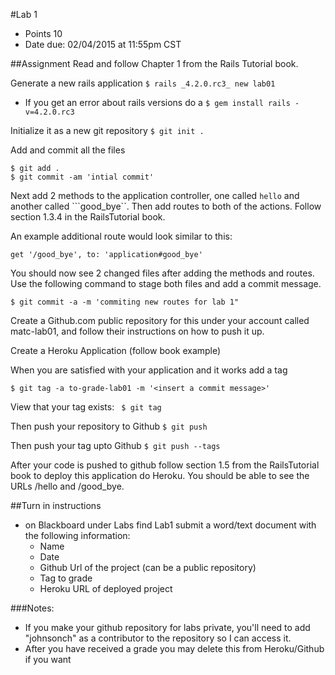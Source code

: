 #Lab 1
* Points 10
* Date due: 02/04/2015 at 11:55pm CST

##Assignment
Read and follow Chapter 1 from the Rails Tutorial book.

Generate a new rails application ```$ rails _4.2.0.rc3_ new lab01```

* If you get an error about rails versions do a ```$ gem install rails -v=4.2.0.rc3```

Initialize it as a new git repository ```$ git init .```

Add and commit all the files 
```
$ git add .
$ git commit -am 'intial commit'
```

Next add 2 methods to the application controller, one called ```hello``` and another called ```good_bye``. Then add routes to both of the actions. Follow section 1.3.4 in the RailsTutorial book.

An example additional route would look similar to this:

```
get '/good_bye', to: 'application#good_bye'
```

You should now see 2 changed files after adding the methods and routes. Use the following command to stage both files and add a commit message.

```
$ git commit -a -m 'commiting new routes for lab 1"
```

Create a Github.com public repository for this under your account called matc-lab01, and follow their instructions on how to push it up.

Create a Heroku Application (follow book example)

When you are satisfied with your application and it works add a tag 

```
$ git tag -a to-grade-lab01 -m '<insert a commit message>'
```

View that your tag exists: ``` $ git tag``` 

Then push your repository to Github ```$ git push```

Then push your tag upto Github ```$ git push --tags ```

After your code is pushed to github follow section 1.5 from the RailsTutorial book to deploy this application do Heroku. You should be able to see the URLs /hello and /good_bye.


##Turn in instructions
* on Blackboard under Labs find Lab1 submit a word/text document with the following information:
  * Name
  * Date
  * Github Url of the project (can be a public repository)
  * Tag to grade
  * Heroku URL of deployed project
  
###Notes:
* If you make your github repository for labs private, you'll need to add "johnsonch" as a contributor to the repository so I can access it.
* After you have received a grade you may delete this from Heroku/Github if you want
